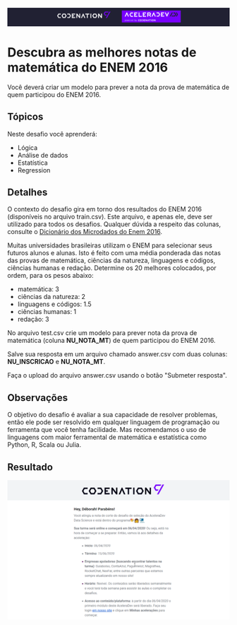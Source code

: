 <p align="center">
  <img src="https://github.com/Dborah/notas_Enem_2016/blob/master/img/logo.png" alt="Logo" />
</p>

# Descubra as melhores notas de matemática do ENEM 2016

Você deverá criar um modelo para prever a nota da prova de matemática de quem participou do ENEM 2016. 

## Tópicos

Neste desafio você aprenderá:

- Lógica
- Análise de dados
- Estatística
- Regression

## Detalhes

O contexto do desafio gira em torno dos resultados do ENEM 2016 (disponíveis no arquivo train.csv). Este arquivo, e apenas ele, deve ser utilizado para todos os desafios. Qualquer dúvida a respeito das colunas, consulte o [Dicionário dos Microdados do Enem 2016](https://s3-us-west-1.amazonaws.com/acceleration-assets-highway/data-science/dicionario-de-dados.zip).

Muitas universidades brasileiras utilizam o ENEM para selecionar seus futuros alunos e alunas. Isto é feito com uma média ponderada das notas das provas de matemática, ciências da natureza, linguagens e códigos, ciências humanas e redação. Determine os 20 melhores colocados, por ordem, para os pesos abaixo:

- matemática: 3
- ciências da natureza: 2
- linguagens e códigos: 1.5
- ciências humanas: 1
- redação: 3

No arquivo test.csv crie um modelo para prever nota da prova de matemática (coluna **NU_NOTA_MT**) de quem participou do ENEM 2016. 

Salve sua resposta em um arquivo chamado answer.csv com duas colunas: **NU_INSCRICAO** e **NU_NOTA_MT**.

Faça o upload do arquivo answer.csv usando o botão "Submeter resposta".

## Observações

O objetivo do desafio é avaliar a sua capacidade de resolver problemas, então ele pode ser resolvido em qualquer linguagem de programação ou ferramenta que você tenha facilidade. Mas recomendamos o uso de linguagens com maior ferramental de matemática e estatística como Python, R, Scala ou Julia.

## Resultado

<p align="center">
  <img src="https://github.com/Dborah/notas_Enem_2016/blob/master/img/resultado.png" alt="Logo" />
</p>

